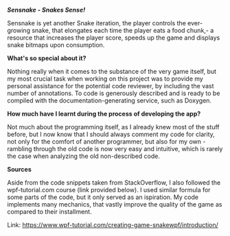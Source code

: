 ***Sensnake - Snakes Sense!***


Sensnake is yet another Snake iteration, the player controls the ever-growing snake, that elongates each time the player eats a food chunk,- a resource that increases the player score, speeds up the game and displays snake bitmaps upon consumption.

**What's so special about it?**


Nothing really when it comes to the substance of the very game itself, but my most crucial task when working on this project was to provide my personal assistance for the potential code reviewer, by including the vast number of annotations. To code is generously described and is ready to be compiled with the documentation-generating service, such as Doxygen.

**How much have I learnt during the process of developing the app?**


Not much about the programming itself, as I already knew most of the stuff before, but I now know that I should always comment my code for clarity, not only for the comfort of another programmer, but also for my own - rambling through the old code is now very easy and intuitive, which is rarely the case when analyzing the old non-described code.

**Sources**


Aside from the code snippets taken from StackOverflow, I also followed the wpf-tutorial.com course (link provided below). I used similar formula for some parts of the code, but it only served as an ispiration. My code implements many mechanics, that vastly improve the quality of the game as compared to their installment.


Link: https://www.wpf-tutorial.com/creating-game-snakewpf/introduction/